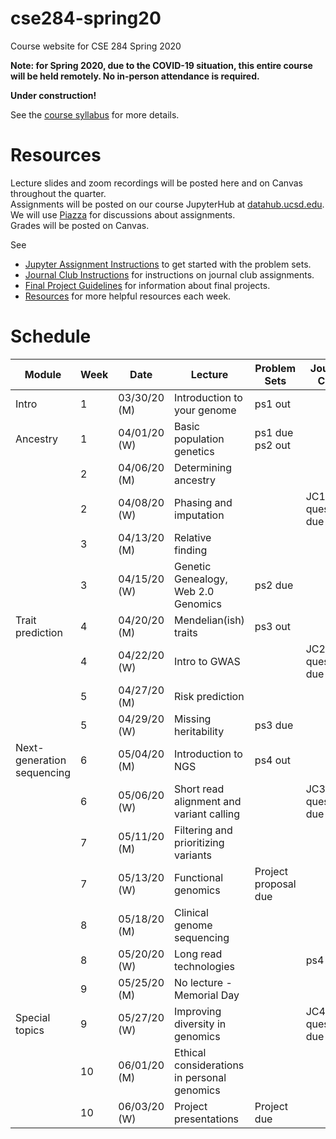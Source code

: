 # cse284-spring20
Course website for CSE 284 Spring 2020

**Note: for Spring 2020, due to the COVID-19 situation, this entire course will be held remotely. No in-person attendance is required.**

**Under construction!**

See the [course syllabus](https://github.com/gymreklab/cse284-spring20/blob/master/cse284-spring20-syllabus.md) for more details.<br>


# Resources
Lecture slides and zoom recordings will be posted here and on Canvas throughout the quarter. 
<br>
Assignments will be posted on our course JupyterHub at [datahub.ucsd.edu](datahub.ucsd.edu).
<br>
We will use [Piazza](https://piazza.com/ucsd/spring2020/cse284/home) for discussions about assignments.
<br>
Grades will be posted on Canvas.

See
* [Jupyter Assignment Instructions](https://github.com/gymreklab/cse284-spring20/blob/master/jupyter_assignment_instructions.md) to get started with the problem sets.
* [Journal Club Instructions](https://github.com/gymreklab/cse284-spring20/blob/master/jc_instructions.md) for instructions on journal club assignments.
* [Final Project Guidelines](https://github.com/gymreklab/cse284-spring20/blob/master/project_guidelines.md) for information about final projects. 
* [Resources](https://github.com/gymreklab/cse284-spring20/blob/master/resources.md) for more helpful resources each week.

# Schedule

| Module | Week | Date | Lecture | Problem Sets | Journal Club | 
| ---- | ----| -----| -----| ---- | ----- |
| Intro | 1 | 03/30/20 (M) | Introduction to your genome | ps1 out | |
| Ancestry | 1 | 04/01/20 (W) | Basic population genetics |  ps1 due <br> ps2 out| |
| | 2 | 04/06/20 (M) | Determining ancestry |  |  |
| | 2 | 04/08/20 (W) | Phasing and imputation | | JC1 questions due|
| | 3 | 04/13/20 (M) | Relative finding | | |
| | 3 | 04/15/20 (W) | Genetic Genealogy, Web 2.0 Genomics | ps2 due | |
| Trait prediction | 4 | 04/20/20 (M) | Mendelian(ish) traits| ps3 out | |
| | 4 | 04/22/20 (W) | Intro to GWAS |  | JC2 questions due|
| | 5 | 04/27/20 (M) | Risk prediction |  | |
| | 5 | 04/29/20 (W) | Missing heritability | ps3 due | |
| Next-generation sequencing | 6 | 05/04/20 (M) | Introduction to NGS | ps4 out | |
| | 6 | 05/06/20 (W) | Short read alignment and variant calling |  | JC3 questions due|
| | 7 | 05/11/20 (M) | Filtering and prioritizing variants  |  | |
| | 7 | 05/13/20 (W) | Functional genomics | Project proposal due | |
| | 8 | 05/18/20 (M) | Clinical genome sequencing | |  |
| | 8 | 05/20/20 (W) | Long read technologies |  | ps4 due|
| | 9 | 05/25/20 (M) | No lecture - Memorial Day  |  | |
| Special topics | 9 | 05/27/20 (W) | Improving diversity in genomics  |  | JC4 questions due|
| | 10 | 06/01/20 (M) | Ethical considerations in personal genomics |  |  |
| | 10 | 06/03/20 (W) |  Project presentations| Project due | |


